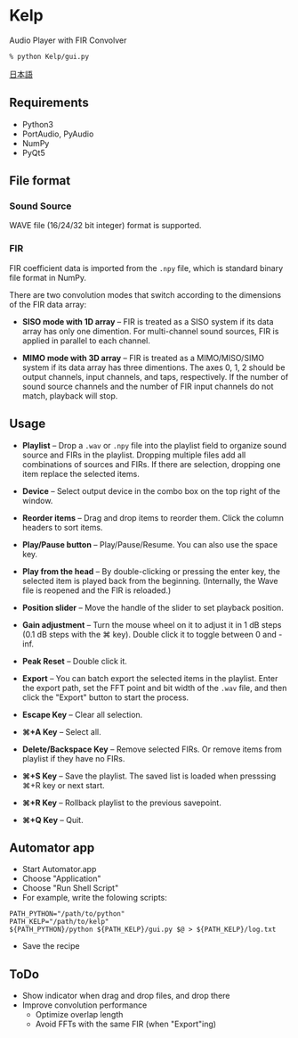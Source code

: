 Kelp
====

Audio Player with FIR Convolver

```
% python Kelp/gui.py
```

[日本語](./README_JP.md)


Requirements
------------

* Python3
* PortAudio, PyAudio
* NumPy
* PyQt5




File format
-----------

### Sound Source

WAVE file (16/24/32 bit integer) format is supported.


### FIR

FIR coefficient data is imported from the `.npy` file, which is standard binary file format in NumPy.

There are two convolution modes that switch according to the dimensions of the FIR data array:

* **SISO mode with 1D array**
–
FIR is treated as a SISO system if its data array has only one dimention. 
For multi-channel sound sources, FIR is applied in parallel to each channel.

* **MIMO mode with 3D array**
–
FIR is treated as a MIMO/MISO/SIMO system if its data array has three dimentions.
The axes 0, 1, 2 should be output channels, input channels, and taps, respectively.
If the number of sound source channels and the number of FIR input channels do not match, playback will stop.




Usage
-----

* **Playlist**
–
Drop a `.wav` or `.npy` file into the playlist field to organize sound source and FIRs in the playlist.
Dropping multiple files add all combinations of sources and FIRs.
If there are selection, dropping one item replace the selected items.

* **Device**
–
Select output device in the combo box on the top right of the window.

* **Reorder items**
–
Drag and drop items to reorder them.
Click the column headers to sort items.

* **Play/Pause button**
–
Play/Pause/Resume.
You can also use the space key.

* **Play from the head**
–
By double-clicking or pressing the enter key, the selected item is played back from the beginning.
(Internally, the Wave file is reopened and the FIR is reloaded.)

* **Position slider**
–
Move the handle of the slider to set playback position.

* **Gain adjustment**
–
Turn the mouse wheel on it to adjust it in 1 dB steps
(0.1 dB steps with the ⌘ key).
Double click it to toggle between 0 and -inf.

* **Peak Reset**
–
Double click it.

* **Export**
–
You can batch export the selected items in the playlist. Enter the export path, set the FFT point and bit width of the `.wav` file, and then click the "Export" button to start the process.

* **Escape Key**
–
Clear all selection.

* **⌘+A Key**
–
Select all.

* **Delete/Backspace Key**
–
Remove selected FIRs.
Or remove items from playlist if they have no FIRs.

* **⌘+S Key**
–
Save the playlist.
The saved list is loaded when presssing ⌘+R key or next start.

* **⌘+R Key**
–
Rollback playlist to the previous savepoint.

* **⌘+Q Key**
–
Quit.



Automator app
-------------

* Start Automator.app
* Choose "Application"
* Choose "Run Shell Script"
* For example, write the folowing scripts:

```
PATH_PYTHON="/path/to/python"
PATH_KELP="/path/to/kelp"
${PATH_PYTHON}/python ${PATH_KELP}/gui.py $@ > ${PATH_KELP}/log.txt
```
* Save the recipe



ToDo
----------------------------

* Show indicator when drag and drop files, and drop there
* Improve convolution performance
	- Optimize overlap length
	- Avoid FFTs with the same FIR (when "Export"ing)
